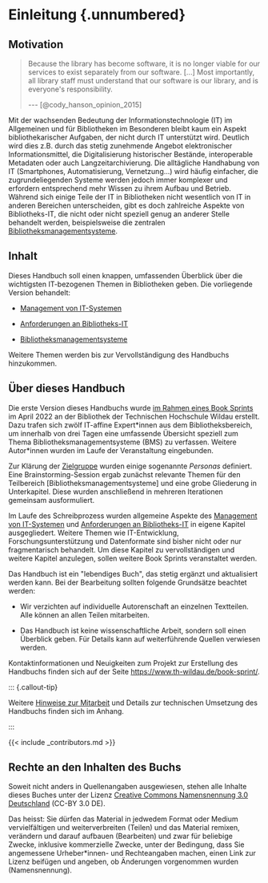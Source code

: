 # Einleitung {.unnumbered}

## Motivation

> Because the library has become software, it is no longer viable for
> our services to exist separately from our software. \[\...\] Most
> importantly, all library staff must understand that our software is
> our library, and is everyone's responsibility.
>
> --- [@cody_hanson_opinion_2015]

Mit der wachsenden Bedeutung der Informationstechnologie (IT) im
Allgemeinen und für Bibliotheken im Besonderen bleibt kaum ein Aspekt
bibliothekarischer Aufgaben, der nicht durch IT unterstützt wird.
Deutlich wird dies z.B. durch das stetig zunehmende Angebot
elektronischer Informationsmittel, die Digitalisierung historischer
Bestände, interoperable Metadaten oder auch Langzeitarchivierung. Die
alltägliche Handhabung von IT (Smartphones, Automatisierung,
Vernetzung...) wird häufig einfacher, die zugrundeliegenden Systeme
werden jedoch immer komplexer und erfordern entsprechend mehr Wissen zu
ihrem Aufbau und Betrieb. Während sich einige Teile der IT in
Bibliotheken nicht wesentlich von IT in anderen Bereichen unterscheiden,
gibt es doch zahlreiche Aspekte von Bibliotheks-IT, die nicht oder nicht
speziell genug an anderer Stelle behandelt werden, beispielsweise die
zentralen [Bibliotheksmanagementsysteme](#bibliotheksmanagementsysteme).


## Inhalt

Dieses Handbuch soll einen knappen, umfassenden Überblick über die wichtigsten
IT-bezogenen Themen in Bibliotheken geben. Die vorliegende Version behandelt:

-   [Management von IT-Systemen](#management)

-   [Anforderungen an Bibliotheks-IT](#anforderungen)

-   [Bibliotheksmanagementsysteme](#bibliotheksmanagementsysteme)

Weitere Themen werden bis zur Vervollständigung des Handbuchs hinzukommen.

## Über dieses Handbuch

Die erste Version dieses Handbuchs wurde [im Rahmen eines Book
Sprints](https://www.th-wildau.de/book-sprint/) im April 2022 an der Bibliothek
der Technischen Hochschule Wildau erstellt.  Dazu trafen sich zwölf IT-affine
Expert\*innen aus dem Bibliotheksbereich, um innerhalb von drei Tagen eine
umfassende Übersicht speziell zum Thema Bibliotheksmanagementsysteme (BMS) zu
verfassen. Weitere Autor\*innen wurden im Laufe der Veranstaltung eingebunden.

Zur Klärung der [Zielgruppe](#zielgruppe) wurden einige sogenannte *Personas*
definiert.  Eine Brainstorming-Session ergab zunächst relevante Themen für den
Teilbereich [Bibliotheksmanagementsysteme] und eine grobe Gliederung in
Unterkapitel. Diese wurden anschließend in mehreren Iterationen gemeinsam
ausformuliert.

Im Laufe des Schreibprozess wurden allgemeine Aspekte des [Management von
IT-Systemen](#management) und [Anforderungen an Bibliotheks-IT](#anforderungen)
in eigene Kapitel ausgegliedert. Weitere Themen wie IT-Entwicklung,
Forschungsunterstützung und Datenformate sind bisher nicht oder nur
fragmentarisch behandelt. Um diese Kapitel zu vervollständigen und weitere
Kapitel anzulegen, sollen weitere Book Sprints veranstaltet werden.

Das Handbuch ist ein "lebendiges Buch", das stetig ergänzt und aktualisiert
werden kann. Bei der Bearbeitung sollten folgende Grundsätze beachtet werden:

-   Wir verzichten auf individuelle Autorenschaft an einzelnen
    Textteilen. Alle können an allen Teilen mitarbeiten.

-   Das Handbuch ist keine wissenschaftliche Arbeit, sondern soll einen
    Überblick geben. Für Details kann auf weiterführende Quellen
    verwiesen werden.

Kontaktinformationen und Neuigkeiten zum Projekt zur Erstellung des
Handbuchs finden sich auf der Seite <https://www.th-wildau.de/book-sprint/>.

::: {.callout-tip}

Weitere [Hinweise zur Mitarbeit](#mitarbeit) und Details zur technischen
Umsetzung des Handbuchs finden sich im Anhang.

:::

{{< include _contributors.md >}}

## Rechte an den Inhalten des Buchs

Soweit nicht anders in Quellenangaben ausgewiesen, stehen alle Inhalte dieses
Buches unter der Lizenz [Creative Commons Namensnennung 3.0
Deutschland](https://creativecommons.org/licenses/by/3.0/de/) (CC-BY 3.0 DE).

Das heisst: Sie dürfen das Material in jedwedem Format oder Medium
vervielfältigen und weiterverbreiten (Teilen) und das Material remixen,
verändern und darauf aufbauen (Bearbeiten) und zwar für beliebige Zwecke,
inklusive kommerzielle Zwecke, unter der Bedingung, dass Sie angemessene
Urheber\*innen- und Rechteangaben machen, einen Link zur Lizenz beifügen und
angeben, ob Änderungen vorgenommen wurden (Namensnennung).
